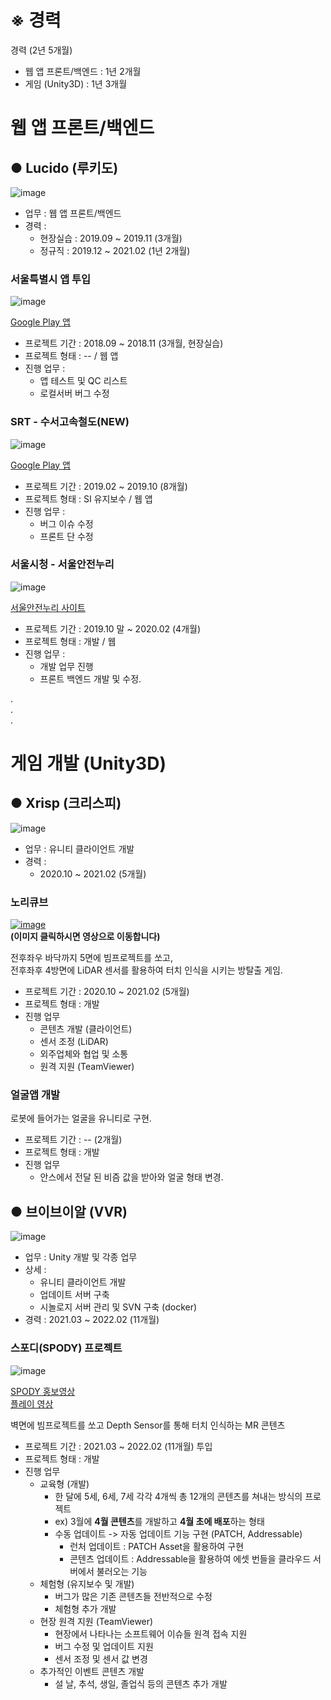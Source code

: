# ※ 경력 

경력 (2년 5개월)
+ 웹 앱 프론트/백엔드 : 1년 2개월
+ 게임 (Unity3D) : 1년 3개월  

# 웹 앱 프론트/백엔드  
● Lucido (루키도)
---
![image](https://user-images.githubusercontent.com/53608923/156116076-4a653bc8-d149-4d33-8d69-942a911b719f.png)  

+ 업무 : 웹 앱 프론트/백엔드 
+ 경력 : 
  + 현장실습 : 2019.09 ~ 2019.11 (3개월)
  + 정규직 : 2019.12 ~ 2021.02 (1년 2개월)  

### 서울특별시 앱 투입

![image](https://user-images.githubusercontent.com/53608923/156117073-e2337b60-08cf-47fc-9e4c-ba8d58174dba.png)  

[Google Play 앱](https://play.google.com/store/apps/details?id=kr.go.seoul.mobileseoulapp&hl=ko&gl=US)  

+ 프로젝트 기간 : 2018.09 ~ 2018.11 (3개월, 현장실습) 
+ 프로젝트 형태 : -- / 웹 앱
+ 진행 업무 :
  + 앱 테스트 및 QC 리스트
  + 로컬서버 버그 수정  

### SRT - 수서고속철도(NEW)

![image](https://user-images.githubusercontent.com/53608923/156117506-1c11bb8c-c785-476d-b938-ddfdc774125f.png)

[Google Play 앱](https://play.google.com/store/apps/details?id=kr.co.srail.newapp&hl=ko&gl=US)

+ 프로젝트 기간 : 2019.02 ~ 2019.10 (8개월)
+ 프로젝트 형태 : SI 유지보수 / 웹 앱
+ 진행 업무 : 
  + 버그 이슈 수정
  + 프론트 단 수정


### 서울시청 - 서울안전누리 

![image](https://user-images.githubusercontent.com/53608923/156119686-174381a4-9cf1-482d-a9d6-552550451f0a.png)  

[서울안전누리 사이트](https://safecity.seoul.go.kr/index.do)  

+ 프로젝트 기간 : 2019.10 말 ~ 2020.02 (4개월) 
+ 프로젝트 형태 : 개발 / 웹
+ 진행 업무 : 
  + 개발 업무 진행
  + 프론트 백엔드 개발 및 수정.  

.  
.  
.  


# 게임 개발 (Unity3D)  
● Xrisp (크리스피)
---
![image](https://user-images.githubusercontent.com/53608923/156122594-b2901965-ac35-4106-b8b4-9913a2f5e34e.png)

+ 업무 : 유니티 클라이언트 개발
+ 경력 : 
  + 2020.10 ~ 2021.02 (5개월)  

### 노리큐브

[![image](https://user-images.githubusercontent.com/53608923/156123231-41ecda9e-2635-4437-9a02-65a77eebfb2b.png)](https://www.youtube.com/watch?v=yBM_nZuekSk)  
**(이미지 클릭하시면 영상으로 이동합니다)**  

전후좌우 바닥까지 5면에 빔프로젝트를 쏘고,  
전후좌후 4방면에 LiDAR 센서를 활용하여 터치 인식을 시키는 방탈출 게임.

+ 프로젝트 기간 : 2020.10 ~ 2021.02 (5개월)
+ 프로젝트 형태 : 개발
+ 진행 업무
  + 콘텐츠 개발 (클라이언트)
  + 센서 조정 (LiDAR)
  + 외주업체와 협업 및 소통
  + 원격 지원 (TeamViewer)  


### 얼굴앱 개발 

로봇에 들어가는 얼굴을 유니티로 구현.

+ 프로젝트 기간 : -- (2개월)
+ 프로젝트 형태 : 개발
+ 진행 업무 
  + 안스에서 전달 된 비즘 값을 받아와 얼굴 형태 변경.  
  

● 브이브이알 (VVR)
---
![image](https://user-images.githubusercontent.com/53608923/156126829-b7d7735a-3665-49fe-955d-95d68f4c809b.png)

+ 업무 : Unity 개발 및 각종 업무
+ 상세 :
  + 유니티 클라이언트 개발
  + 업데이트 서버 구축
  + 시놀로지 서버 관리 및 SVN 구축 (docker)
+ 경력 : 2021.03 ~ 2022.02 (11개월)  

### 스포디(SPODY) 프로젝트 

![image](https://user-images.githubusercontent.com/53608923/156131151-04623258-5018-4a85-9b9b-1c63f7e5ef3f.png)  

[SPODY 홍보영상](https://www.youtube.com/watch?v=acCpnyqhmEI)  
[플레이 영상](https://www.youtube.com/watch?v=DGUB1NpgmEc)  

벽면에 빔프로젝트를 쏘고 Depth Sensor를 통해 터치 인식하는 MR 콘텐츠  

+ 프로젝트 기간 : 2021.03 ~ 2022.02 (11개월) 투입
+ 프로젝트 형태 : 개발
+ 진행 업무
  + 교육형 (개발) 
    + 한 달에 5세, 6세, 7세 각각 4개씩 총 12개의 콘텐츠를 쳐내는 방식의 프로젝트
    + ex) 3월에 **4월 콘텐츠**를 개발하고 **4월 초에 배포**하는 형태
    + 수동 업데이트 -> 자동 업데이트 기능 구현 (PATCH, Addressable)
      + 런처 업데이트 : PATCH Asset을 활용하여 구현
      + 콘텐츠 업데이트 : Addressable을 활용하여 에셋 번들을 클라우드 서버에서 불러오는 기능  
  + 체험형 (유지보수 및 개발)
    + 버그가 많은 기존 콘텐츠들 전반적으로 수정
    + 체험형 추가 개발
  + 현장 원격 지원 (TeamViewer)
    + 현장에서 나타나는 소프트웨어 이슈들 원격 접속 지원
    + 버그 수정 및 업데이트 지원
    + 센서 조정 및 센서 값 변경
  + 추가적인 이벤트 콘텐츠 개발
    + 설 날, 추석, 생일, 졸업식 등의 콘텐츠 추가 개발





